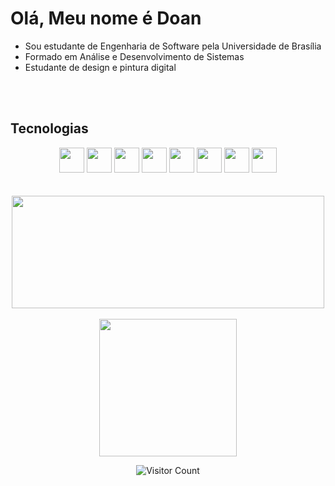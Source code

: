 # **Olá, Meu nome é Doan**   
- Sou estudante de Engenharia de Software pela Universidade de Brasília  
- Formado em Análise e Desenvolvimento de Sistemas
- Estudante de design e pintura digital

<br></br>

## **Tecnologias** 
<div align = "center">
  
  <img height="40" width="40" src="https://cdn.jsdelivr.net/gh/devicons/devicon/icons/c/c-original.svg" />
  <img height="40" width="40" src="https://cdn.jsdelivr.net/gh/devicons/devicon/icons/python/python-original.svg" />
  <img height="40" width="40" src="https://cdn.jsdelivr.net/gh/devicons/devicon/icons/html5/html5-original.svg" />
  <img height="40" width="40" src="https://cdn.jsdelivr.net/gh/devicons/devicon/icons/css3/css3-original.svg" />
  <img height="40" width="40" src="https://cdn.jsdelivr.net/gh/devicons/devicon/icons/java/java-original.svg" />
  <img height="40" width="40" src="https://cdn.jsdelivr.net/gh/devicons/devicon/icons/javascript/javascript-original.svg" />                  
  <img height="40" width="40" src="https://cdn.jsdelivr.net/gh/devicons/devicon/icons/fastapi/fastapi-original.svg" />
  <img height="40" width="40" src="https://cdn.jsdelivr.net/gh/devicons/devicon/icons/react/react-original.svg" />
      
</div>
<br></br>
<div align ="center">

<img height = "180m" width = "500" src = "https://github-readme-stats.vercel.app/api?username=FilhoDoan&show_icons=true&theme=dark#gh-dark-mode-only"/>
<br></br>
<img  height = "220m" src ="https://github-readme-stats.vercel.app/api/top-langs/?username=FilhoDoan&layout=donut&theme=dark#gh-dark-mode-only&show_owner=true&custom_title=Linguagens mais Usadas&count_private=true"/>

![Visitor Count](https://profile-counter.glitch.me/FilhoDoan/count.svg)
</div>